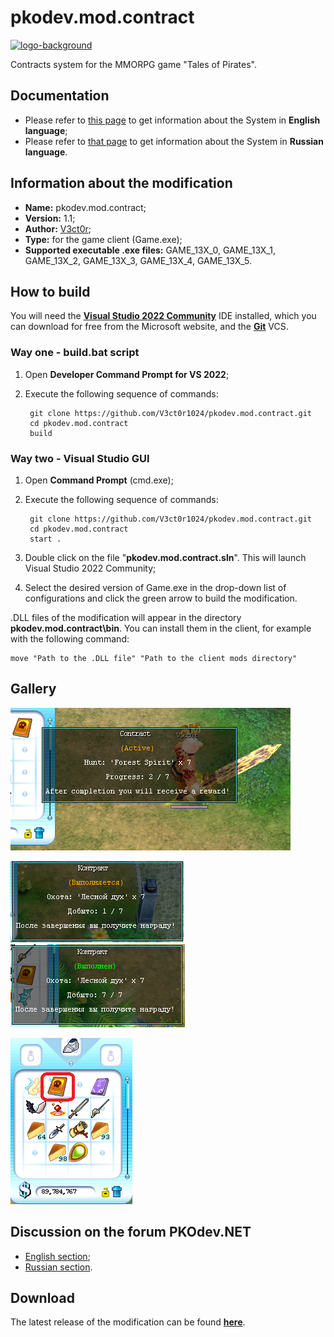 # pkodev.mod.contract

[![logo-background](https://user-images.githubusercontent.com/3164064/163711104-29410e0d-3c86-411a-9319-9ffeaa62abb8.png)](http://pkodev.net "PKOdev.NET")

Contracts system for the MMORPG game "Tales of Pirates".

## Documentation

- Please refer to [this page](https://github.com/V3ct0r1024/pkodev.mod.contract/blob/master/doc/pkodev.mod.contract.doc.en.md) to get information about the System in **English language**;
- Please refer to [that page](https://github.com/V3ct0r1024/pkodev.mod.contract/blob/master/doc/pkodev.mod.contract.doc.ru.md) to get information about the System in **Russian language**.

## Information about the modification

- **Name:** pkodev.mod.contract;
- **Version:** 1.1;
- **Author:** [V3ct0r](https://github.com/V3ct0r1024);
- **Type:** for the game client (Game.exe);
- **Supported executable .exe files:** GAME_13X_0, GAME_13X_1, GAME_13X_2, GAME_13X_3, GAME_13X_4, GAME_13X_5.

## How to build

You will need the [**Visual Studio 2022 Community**](https://visualstudio.microsoft.com/vs/community/) IDE installed, which you can download for free from the Microsoft website, and the [**Git**](https://git-scm.com/) VCS.

### Way one - build.bat script

1. Open **Developer Command Prompt for VS 2022**;
2. Execute the following sequence of commands:

	
		git clone https://github.com/V3ct0r1024/pkodev.mod.contract.git
		cd pkodev.mod.contract
		build
	
### Way two - Visual Studio GUI

1. Open **Command Prompt** (cmd.exe);
2. Execute the following sequence of commands:

	
		git clone https://github.com/V3ct0r1024/pkodev.mod.contract.git
		cd pkodev.mod.contract
		start .

3. Double click on the file "**pkodev.mod.contract.sln**". This will launch Visual Studio 2022 Community;
4. Select the desired version of Game.exe in the drop-down list of configurations and click the green arrow to build the modification.

.DLL files of the modification will appear in the directory **pkodev.mod.contract\bin**. You can install them in the client, for example with the following command:

	
	move "Path to the .DLL file" "Path to the client mods directory"

## Gallery

![Image 1](https://raw.githubusercontent.com/V3ct0r1024/pkodev.mod.contract/master/img/active_eng.png)

![Image 2](https://raw.githubusercontent.com/V3ct0r1024/pkodev.mod.contract/master/img/active_rus.png)
![Image 3](https://raw.githubusercontent.com/V3ct0r1024/pkodev.mod.contract/master/img/completed_rus.png)

![Image 4](https://raw.githubusercontent.com/V3ct0r1024/pkodev.mod.contract/master/img/bag.png)

## Discussion on the forum PKOdev.NET

- [English section](https://pkodev.net/topic/5903-contract-system/);
- [Russian section](https://pkodev.net/topic/5902-%D1%81%D0%B8%D1%81%D1%82%D0%B5%D0%BC%D0%B0-%D0%BA%D0%BE%D0%BD%D1%82%D1%80%D0%B0%D0%BA%D1%82%D0%BE%D0%B2/).

## Download

The latest release of the modification can be found **[here](https://github.com/V3ct0r1024/pkodev.mod.contract/releases/)**.
